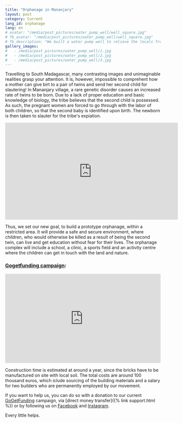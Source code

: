 ```yaml
---
title: "Orphanage in Mananjary"
layout: post
category: Current
lang_id: orphanage
lang: en
# avatar: "/media/post_pictures/water_pump_well/well_square.jpg"
# fb_avatar: "/media/post_pictures/water_pump_well/well_square.jpg"
# fb_description: "We built a water pump well to relieve the locals from the daily laboured access to clean water, a basic necessity for life support."
gallery_images:
#   - /media/post_pictures/water_pump_well/1.jpg
#   - /media/post_pictures/water_pump_well/2.jpg
#   - /media/post_pictures/water_pump_well/3.jpg
---
```


Travelling to South Madagascar, many contrasting images and unimaginable realities grasp your attention. It is, however, impossible to comprehent how a mother can give birt to a pair of twins and send her second child for slautering! In Mananjary village, a rare genetic disorder causes an increased rate of twins to be born. Due to a lack of proper education and basic knowledge of biology, the tribe believes that the second child is possessed. As such, the pregnant women are forced to go through with the labor of both children, so that the second baby is identified upon birth. The newborn is then taken to slauter for the tribe's expiation.

<div class="spacing">
	<div class="videoWrapper">
    <iframe width="560" height="315" src="https://www.youtube.com/embed/9MHbCZIZkAI" title="YouTube video player" frameborder="0" allow="accelerometer; autoplay; clipboard-write; encrypted-media; gyroscope; picture-in-picture" allowfullscreen></iframe>
	</div>
</div>

Thus, we set our new goal, to build a prototype orphanage, within a restricted area. It will provide a safe and secure environment, where children, who would otherwise be killed as a result of being the second twin, can live and get education without fear for their lives. The orphanage complex will include a school, a clinic, a sports field and an activity centre where the children can get in touch with the land and nature.

### <ins>Gogetfunding campaign</ins>:
<div class="spacing">
 <iframe src='https://gogetfunding.com/embed-widget2?campaignid=7647916&frame_type=t2' style='width:100%; height:290px; border: none;' scrolling='no'></iframe>
 </div>

Construction time is estimated at around a year, since the bricks have to be manufactured on site with local soil. The total costs are around 100 thousand euros, which iclude sourcing of the building materials and a salary for two builders who are permanently employed by our movement.

If you want to help us, you can do so with a donation to our current [GoGetFunding](https://gogetfunding.com/orphanage-in-mananjary-s-madagascar/?fbclid=IwAR1CAKPcOCIgxCWPFfUIDyLe4S5KdP5SS5XU_Eg_4055EPviJGksKzzUo5E) campaign, via [direct money transfer]({% link support.html %}) or by following us on <a href="https://www.facebook.com/smsavemadagascar/">Facebook</a> and <a href="https://www.instagram.com/sm_savemadagascar/">Instagram</a>.

Every little helps.
